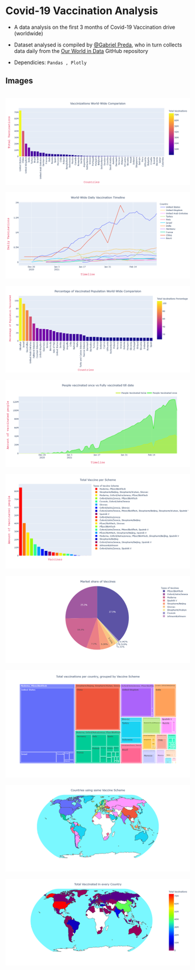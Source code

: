 # Covid-19 Vaccination Analysis

- A data analysis on the first 3 months of Covid-19 Vaccination drive (worldwide)

- Dataset analysed is compiled by [@Gabriel Preda](https://www.kaggle.com/gpreda), who in turn collects data daily from the [Our World in Data](https://github.com/owid/covid-19-data/tree/master/public/data) GitHub repository

- Dependicies: `Pandas , Plotly`  

## Images
<br>
<div><img src=".\images\newplot.png"></div>
<br>
<div><img src=".\images\newplot(1).png"></div>
<br>
<div><img src=".\images\newplot(2).png"></div>
<br>
<div><img src=".\images\newplot(3).png"></div>
<br>
<div><img src=".\images\newplot(4).png"></div>
<br>
<div><img src=".\images\newplot(5).png"></div>
<br>
<div><img src=".\images\newplot(6).png"></div>
<br>
<div><img src=".\images\newplot(7).png"></div>
<br>
<div><img src=".\images\newplot(8).png"></div>

